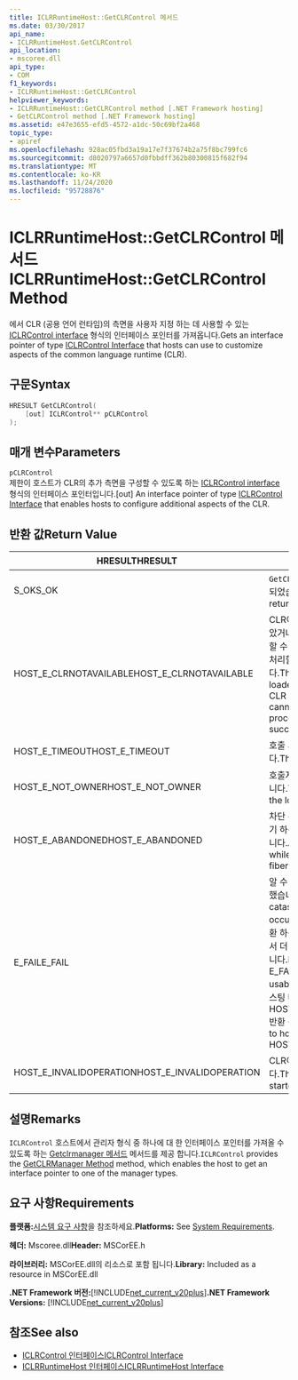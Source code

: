 ```yaml
---
title: ICLRRuntimeHost::GetCLRControl 메서드
ms.date: 03/30/2017
api_name:
- ICLRRuntimeHost.GetCLRControl
api_location:
- mscoree.dll
api_type:
- COM
f1_keywords:
- ICLRRuntimeHost::GetCLRControl
helpviewer_keywords:
- ICLRRuntimeHost::GetCLRControl method [.NET Framework hosting]
- GetCLRControl method [.NET Framework hosting]
ms.assetid: e47e3655-efd5-4572-a1dc-50c69bf2a468
topic_type:
- apiref
ms.openlocfilehash: 928ac05fbd3a19a17e7f37674b2a75f8bc799fc6
ms.sourcegitcommit: d8020797a6657d0fbbdff362b80300815f682f94
ms.translationtype: MT
ms.contentlocale: ko-KR
ms.lasthandoff: 11/24/2020
ms.locfileid: "95728876"
---
```

# <a name="iclrruntimehostgetclrcontrol-method"></a><span data-ttu-id="d25f4-102">ICLRRuntimeHost::GetCLRControl 메서드</span><span class="sxs-lookup"><span data-stu-id="d25f4-102">ICLRRuntimeHost::GetCLRControl Method</span></span>

<span data-ttu-id="d25f4-103">에서 CLR (공용 언어 런타임)의 측면을 사용자 지정 하는 데 사용할 수 있는 [ICLRControl interface](iclrcontrol-interface.md) 형식의 인터페이스 포인터를 가져옵니다.</span><span class="sxs-lookup"><span data-stu-id="d25f4-103">Gets an interface pointer of type [ICLRControl Interface](iclrcontrol-interface.md) that hosts can use to customize aspects of the common language runtime (CLR).</span></span>  
  
## <a name="syntax"></a><span data-ttu-id="d25f4-104">구문</span><span class="sxs-lookup"><span data-stu-id="d25f4-104">Syntax</span></span>  
  
```cpp  
HRESULT GetCLRControl(  
    [out] ICLRControl** pCLRControl  
);  
```  
  
## <a name="parameters"></a><span data-ttu-id="d25f4-105">매개 변수</span><span class="sxs-lookup"><span data-stu-id="d25f4-105">Parameters</span></span>  

 `pCLRControl`  
 <span data-ttu-id="d25f4-106">제한이 호스트가 CLR의 추가 측면을 구성할 수 있도록 하는 [ICLRControl interface](iclrcontrol-interface.md) 형식의 인터페이스 포인터입니다.</span><span class="sxs-lookup"><span data-stu-id="d25f4-106">[out] An interface pointer of type [ICLRControl Interface](iclrcontrol-interface.md) that enables hosts to configure additional aspects of the CLR.</span></span>  
  
## <a name="return-value"></a><span data-ttu-id="d25f4-107">반환 값</span><span class="sxs-lookup"><span data-stu-id="d25f4-107">Return Value</span></span>  
  
|<span data-ttu-id="d25f4-108">HRESULT</span><span class="sxs-lookup"><span data-stu-id="d25f4-108">HRESULT</span></span>|<span data-ttu-id="d25f4-109">설명</span><span class="sxs-lookup"><span data-stu-id="d25f4-109">Description</span></span>|  
|-------------|-----------------|  
|<span data-ttu-id="d25f4-110">S_OK</span><span class="sxs-lookup"><span data-stu-id="d25f4-110">S_OK</span></span>|<span data-ttu-id="d25f4-111">`GetCLRControl` 성공적으로 반환 되었습니다.</span><span class="sxs-lookup"><span data-stu-id="d25f4-111">`GetCLRControl` returned successfully.</span></span>|  
|<span data-ttu-id="d25f4-112">HOST_E_CLRNOTAVAILABLE</span><span class="sxs-lookup"><span data-stu-id="d25f4-112">HOST_E_CLRNOTAVAILABLE</span></span>|<span data-ttu-id="d25f4-113">CLR이 프로세스에 로드 되지 않았거나 CLR이 관리 코드를 실행할 수 없거나 호출을 성공적으로 처리할 수 없는 상태에 있습니다.</span><span class="sxs-lookup"><span data-stu-id="d25f4-113">The CLR has not been loaded into a process, or the CLR is in a state in which it cannot run managed code or process the call successfully.</span></span>|  
|<span data-ttu-id="d25f4-114">HOST_E_TIMEOUT</span><span class="sxs-lookup"><span data-stu-id="d25f4-114">HOST_E_TIMEOUT</span></span>|<span data-ttu-id="d25f4-115">호출 시간이 초과 되었습니다.</span><span class="sxs-lookup"><span data-stu-id="d25f4-115">The call timed out.</span></span>|  
|<span data-ttu-id="d25f4-116">HOST_E_NOT_OWNER</span><span class="sxs-lookup"><span data-stu-id="d25f4-116">HOST_E_NOT_OWNER</span></span>|<span data-ttu-id="d25f4-117">호출자가 잠금을 소유 하지 않습니다.</span><span class="sxs-lookup"><span data-stu-id="d25f4-117">The caller does not own the lock.</span></span>|  
|<span data-ttu-id="d25f4-118">HOST_E_ABANDONED</span><span class="sxs-lookup"><span data-stu-id="d25f4-118">HOST_E_ABANDONED</span></span>|<span data-ttu-id="d25f4-119">차단 된 스레드나 파이버에서 대기 하는 동안 이벤트를 취소 했습니다.</span><span class="sxs-lookup"><span data-stu-id="d25f4-119">An event was canceled while a blocked thread or fiber was waiting on it.</span></span>|  
|<span data-ttu-id="d25f4-120">E_FAIL</span><span class="sxs-lookup"><span data-stu-id="d25f4-120">E_FAIL</span></span>|<span data-ttu-id="d25f4-121">알 수 없는 치명적인 오류가 발생 했습니다.</span><span class="sxs-lookup"><span data-stu-id="d25f4-121">An unknown catastrophic failure occurred.</span></span> <span data-ttu-id="d25f4-122">메서드가 E_FAIL 반환 하는 경우 해당 프로세스 내에서 더 이상 CLR을 사용할 수 없습니다.</span><span class="sxs-lookup"><span data-stu-id="d25f4-122">If a method returns E_FAIL, the CLR is no longer usable within the process.</span></span> <span data-ttu-id="d25f4-123">호스팅 메서드를 이후에 호출 하면 HOST_E_CLRNOTAVAILABLE 반환 됩니다.</span><span class="sxs-lookup"><span data-stu-id="d25f4-123">Subsequent calls to hosting methods return HOST_E_CLRNOTAVAILABLE.</span></span>|  
|<span data-ttu-id="d25f4-124">HOST_E_INVALIDOPERATION</span><span class="sxs-lookup"><span data-stu-id="d25f4-124">HOST_E_INVALIDOPERATION</span></span>|<span data-ttu-id="d25f4-125">CLR이 이미 시작 되었습니다.</span><span class="sxs-lookup"><span data-stu-id="d25f4-125">The CLR has already started.</span></span>|  
  
## <a name="remarks"></a><span data-ttu-id="d25f4-126">설명</span><span class="sxs-lookup"><span data-stu-id="d25f4-126">Remarks</span></span>  

 <span data-ttu-id="d25f4-127">`ICLRControl` 호스트에서 관리자 형식 중 하나에 대 한 인터페이스 포인터를 가져올 수 있도록 하는 [Getclrmanager 메서드](iclrcontrol-getclrmanager-method.md) 메서드를 제공 합니다.</span><span class="sxs-lookup"><span data-stu-id="d25f4-127">`ICLRControl` provides the [GetCLRManager Method](iclrcontrol-getclrmanager-method.md) method, which enables the host to get an interface pointer to one of the manager types.</span></span>  
  
## <a name="requirements"></a><span data-ttu-id="d25f4-128">요구 사항</span><span class="sxs-lookup"><span data-stu-id="d25f4-128">Requirements</span></span>  

 <span data-ttu-id="d25f4-129">**플랫폼:**[시스템 요구 사항](../../get-started/system-requirements.md)을 참조하세요.</span><span class="sxs-lookup"><span data-stu-id="d25f4-129">**Platforms:** See [System Requirements](../../get-started/system-requirements.md).</span></span>  
  
 <span data-ttu-id="d25f4-130">**헤더:** Mscoree.dll</span><span class="sxs-lookup"><span data-stu-id="d25f4-130">**Header:** MSCorEE.h</span></span>  
  
 <span data-ttu-id="d25f4-131">**라이브러리:** MSCorEE.dll의 리소스로 포함 됩니다.</span><span class="sxs-lookup"><span data-stu-id="d25f4-131">**Library:** Included as a resource in MSCorEE.dll</span></span>  
  
 <span data-ttu-id="d25f4-132">**.NET Framework 버전:**[!INCLUDE[net_current_v20plus](../../../../includes/net-current-v20plus-md.md)]</span><span class="sxs-lookup"><span data-stu-id="d25f4-132">**.NET Framework Versions:** [!INCLUDE[net_current_v20plus](../../../../includes/net-current-v20plus-md.md)]</span></span>  
  
## <a name="see-also"></a><span data-ttu-id="d25f4-133">참조</span><span class="sxs-lookup"><span data-stu-id="d25f4-133">See also</span></span>

- [<span data-ttu-id="d25f4-134">ICLRControl 인터페이스</span><span class="sxs-lookup"><span data-stu-id="d25f4-134">ICLRControl Interface</span></span>](iclrcontrol-interface.md)
- [<span data-ttu-id="d25f4-135">ICLRRuntimeHost 인터페이스</span><span class="sxs-lookup"><span data-stu-id="d25f4-135">ICLRRuntimeHost Interface</span></span>](iclrruntimehost-interface.md)
